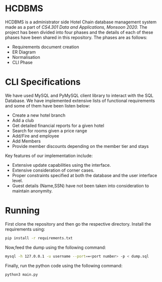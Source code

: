 # HCDBMS

HCDBMS is a administrator side Hotel Chain database management system made as a part of <i>CS4.301 Data and Applications, Monsoon 2020. </i> The project has been divided into four phases and the details of each of these phases have been shared in this repository. The phases are as follows:

- Requirements document creation
- ER Diagram
- Normalisation
- CLI Phase

# CLI Specifications

We have used MySQL and PyMySQL client library to interact with the SQL Database. We have implemented extensive lists of functional requirements and some of them have been listen below:

- Create a new hotel branch
- Add a club 
- Get detailed financial reports for a given hotel
- Search for rooms given a price range
- Add/Fire and employee
- Add Members
- Provide member discounts depending on the member tier and stays

Key features of our implementation include:

- Extensive update capabilities using the interface.
- Extensive consideration of corner cases.
- Proper constraints specified at both the database and the user interface level.
- Guest details (Name,SSN) have not been taken into consideration to maintain anonymity.

# Running

First clone the repository and then go the respective directory. Install the requirements using:

```bash
pip install -r requirements.txt
```

Now,feed the dump using the following command:

```bash
mysql -h 127.0.0.1 -u username --port==<port number> -p < dump.sql
```

Finally, run the python code using the following command:

```bash
python3 main.py
```


